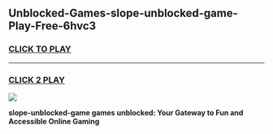 
## Unblocked-Games-slope-unblocked-game-Play-Free-6hvc3
<h3>
<a href="https://premium76.site?title=slope-unblocked-game&ref=20M">CLICK TO PLAY</a></h3>
<hr>

<h3>
<a href="https://premium76.site?title=slope-unblocked-game&ref=20M">CLICK 2 PLAY</a>
  
</h3>

<a href="https://premium76.site?title=slope-unblocked-game&ref=19M"><img src="https://clearcache.store/games.png"></a>


**slope-unblocked-game games unblocked: Your Gateway to Fun and Accessible Online Gaming**
